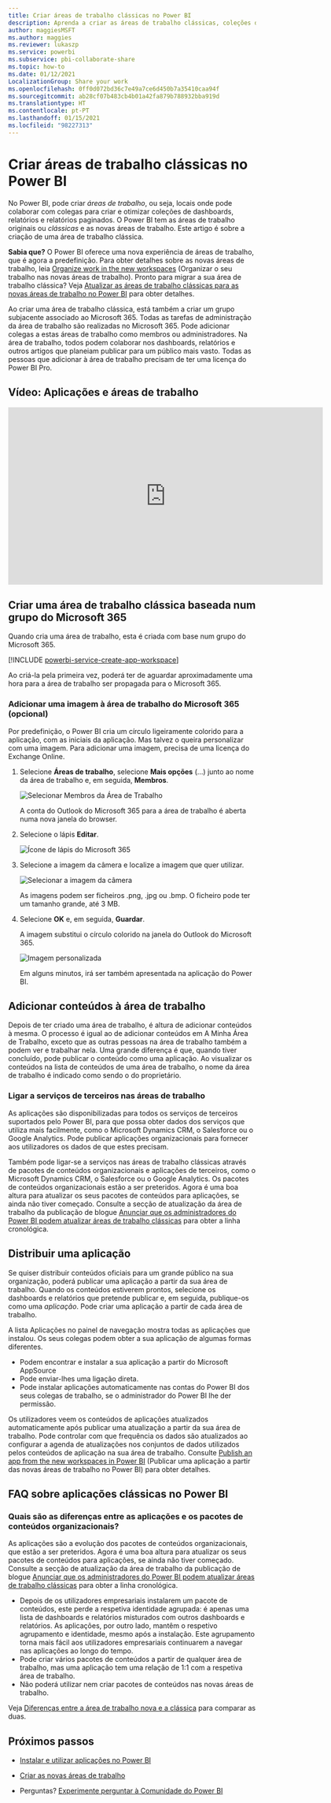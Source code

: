 ```yaml
---
title: Criar áreas de trabalho clássicas no Power BI
description: Aprenda a criar as áreas de trabalho clássicas, coleções de dashboards, relatórios e relatórios paginados criados para fornecer métricas importantes à sua organização.
author: maggiesMSFT
ms.author: maggies
ms.reviewer: lukaszp
ms.service: powerbi
ms.subservice: pbi-collaborate-share
ms.topic: how-to
ms.date: 01/12/2021
LocalizationGroup: Share your work
ms.openlocfilehash: 0ff0d072bd36c7e49a7ce6d450b7a35410caa94f
ms.sourcegitcommit: ab28cf07b483cb4b01a42fa879b788932bba919d
ms.translationtype: HT
ms.contentlocale: pt-PT
ms.lasthandoff: 01/15/2021
ms.locfileid: "98227313"
---
```

# <a name="create-classic-workspaces-in-power-bi"></a>Criar áreas de trabalho clássicas no Power BI

No Power BI, pode criar *áreas de trabalho*, ou seja, locais onde pode colaborar com colegas para criar e otimizar coleções de dashboards, relatórios e relatórios paginados. O Power BI tem as áreas de trabalho originais ou *clássicas* e as novas áreas de trabalho. Este artigo é sobre a criação de uma área de trabalho clássica.

**Sabia que?** O Power BI oferece uma nova experiência de áreas de trabalho, que é agora a predefinição. Para obter detalhes sobre as novas áreas de trabalho, leia [Organize work in the new workspaces](service-new-workspaces.md) (Organizar o seu trabalho nas novas áreas de trabalho). Pronto para migrar a sua área de trabalho clássica? Veja [Atualizar as áreas de trabalho clássicas para as novas áreas de trabalho no Power BI](service-upgrade-workspaces.md) para obter detalhes.

Ao criar uma área de trabalho clássica, está também a criar um grupo subjacente associado ao Microsoft 365. Todas as tarefas de administração da área de trabalho são realizadas no Microsoft 365. Pode adicionar colegas a estas áreas de trabalho como membros ou administradores. Na área de trabalho, todos podem colaborar nos dashboards, relatórios e outros artigos que planeiam publicar para um público mais vasto. Todas as pessoas que adicionar à área de trabalho precisam de ter uma licença do Power BI Pro.

## <a name="video-apps-and-workspaces"></a>Vídeo: Aplicações e áreas de trabalho
<iframe width="640" height="360" src="https://www.youtube.com/embed/Ey5pyrr7Lk8?showinfo=0" frameborder="0" allowfullscreen></iframe>

## <a name="create-a-classic-workspace-based-on-a-microsoft-365-group"></a>Criar uma área de trabalho clássica baseada num grupo do Microsoft 365

Quando cria uma área de trabalho, esta é criada com base num grupo do Microsoft 365.

[!INCLUDE [powerbi-service-create-app-workspace](../includes/powerbi-service-create-app-workspace.md)]

Ao criá-la pela primeira vez, poderá ter de aguardar aproximadamente uma hora para a área de trabalho ser propagada para o Microsoft 365.

### <a name="add-an-image-to-your-microsoft-365-workspace-optional"></a>Adicionar uma imagem à área de trabalho do Microsoft 365 (opcional)
Por predefinição, o Power BI cria um círculo ligeiramente colorido para a aplicação, com as iniciais da aplicação. Mas talvez o queira personalizar com uma imagem. Para adicionar uma imagem, precisa de uma licença do Exchange Online.

1. Selecione **Áreas de trabalho**, selecione **Mais opções** (…) junto ao nome da área de trabalho e, em seguida, **Membros**. 
   
     ![Selecionar Membros da Área de Trabalho](media/service-create-workspaces/power-bi-workspace-old-members.png)
   
    A conta do Outlook do Microsoft 365 para a área de trabalho é aberta numa nova janela do browser.
2. Selecione o lápis **Editar**.
   
     ![Ícone de lápis do Microsoft 365](media/service-create-workspaces/power-bi-workspace-old-edit-group.png)
3. Selecione a imagem da câmera e localize a imagem que quer utilizar.
   
     ![Selecionar a imagem da câmera](media/service-create-workspaces/power-bi-workspace-old-camera.png)

     As imagens podem ser ficheiros .png, .jpg ou .bmp. O ficheiro pode ter um tamanho grande, até 3 MB. 

4. Selecione **OK** e, em seguida, **Guardar**.
   
    A imagem substitui o círculo colorido na janela do Outlook do Microsoft 365.
   
     ![Imagem personalizada](media/service-create-workspaces/power-bi-workspace-old-new-image.png)
   
    Em alguns minutos, irá ser também apresentada na aplicação do Power BI.

## <a name="add-content-to-your-workspace"></a>Adicionar conteúdos à área de trabalho

Depois de ter criado uma área de trabalho, é altura de adicionar conteúdos à mesma. O processo é igual ao de adicionar conteúdos em A Minha Área de Trabalho, exceto que as outras pessoas na área de trabalho também a podem ver e trabalhar nela. Uma grande diferença é que, quando tiver concluído, pode publicar o conteúdo como uma aplicação. Ao visualizar os conteúdos na lista de conteúdos de uma área de trabalho, o nome da área de trabalho é indicado como sendo o do proprietário.

### <a name="connect-to-third-party-services-in-workspaces"></a>Ligar a serviços de terceiros nas áreas de trabalho

As aplicações são disponibilizadas para todos os serviços de terceiros suportados pelo Power BI, para que possa obter dados dos serviços que utiliza mais facilmente, como o Microsoft Dynamics CRM, o Salesforce ou o Google Analytics. Pode publicar aplicações organizacionais para fornecer aos utilizadores os dados de que estes precisam.

Também pode ligar-se a serviços nas áreas de trabalho clássicas através de pacotes de conteúdos organizacionais e aplicações de terceiros, como o Microsoft Dynamics CRM, o Salesforce ou o Google Analytics. Os pacotes de conteúdos organizacionais estão a ser preteridos. Agora é uma boa altura para atualizar os seus pacotes de conteúdos para aplicações, se ainda não tiver começado. Consulte a secção de atualização da área de trabalho da publicação de blogue [Anunciar que os administradores do Power BI podem atualizar áreas de trabalho clássicas](https://powerbi.microsoft.com/blog/announcing-power-bi-admins-can-upgrade-classic-workspaces-and-roadmap-update/) para obter a linha cronológica.

## <a name="distribute-an-app"></a>Distribuir uma aplicação

Se quiser distribuir conteúdos oficiais para um grande público na sua organização, poderá publicar uma aplicação a partir da sua área de trabalho.  Quando os conteúdos estiverem prontos, selecione os dashboards e relatórios que pretende publicar e, em seguida, publique-os como uma *aplicação*. Pode criar uma aplicação a partir de cada área de trabalho.

A lista Aplicações no painel de navegação mostra todas as aplicações que instalou. Os seus colegas podem obter a sua aplicação de algumas formas diferentes. 
- Podem encontrar e instalar a sua aplicação a partir do Microsoft AppSource
- Pode enviar-lhes uma ligação direta. 
- Pode instalar aplicações automaticamente nas contas do Power BI dos seus colegas de trabalho, se o administrador do Power BI lhe der permissão. 

Os utilizadores veem os conteúdos de aplicações atualizados automaticamente após publicar uma atualização a partir da sua área de trabalho. Pode controlar com que frequência os dados são atualizados ao configurar a agenda de atualizações nos conjuntos de dados utilizados pelos conteúdos de aplicação na sua área de trabalho. Consulte [Publish an app from the new workspaces in Power BI](service-create-distribute-apps.md) (Publicar uma aplicação a partir das novas áreas de trabalho no Power BI) para obter detalhes.

## <a name="power-bi-classic-apps-faq"></a>FAQ sobre aplicações clássicas no Power BI

### <a name="how-are-apps-different-from-organizational-content-packs"></a>Quais são as diferenças entre as aplicações e os pacotes de conteúdos organizacionais?
As aplicações são a evolução dos pacotes de conteúdos organizacionais, que estão a ser preteridos. Agora é uma boa altura para atualizar os seus pacotes de conteúdos para aplicações, se ainda não tiver começado. Consulte a secção de atualização da área de trabalho da publicação de blogue [Anunciar que os administradores do Power BI podem atualizar áreas de trabalho clássicas](https://powerbi.microsoft.com/blog/announcing-power-bi-admins-can-upgrade-classic-workspaces-and-roadmap-update/) para obter a linha cronológica. 

* Depois de os utilizadores empresariais instalarem um pacote de conteúdos, este perde a respetiva identidade agrupada: é apenas uma lista de dashboards e relatórios misturados com outros dashboards e relatórios. As aplicações, por outro lado, mantêm o respetivo agrupamento e identidade, mesmo após a instalação. Este agrupamento torna mais fácil aos utilizadores empresariais continuarem a navegar nas aplicações ao longo do tempo.
* Pode criar vários pacotes de conteúdos a partir de qualquer área de trabalho, mas uma aplicação tem uma relação de 1:1 com a respetiva área de trabalho. 
* Não poderá utilizar nem criar pacotes de conteúdos nas novas áreas de trabalho.

Veja [Diferenças entre a área de trabalho nova e a clássica](service-new-workspaces.md#new-and-classic-workspace-differences) para comparar as duas. 

## <a name="next-steps"></a>Próximos passos
* [Instalar e utilizar aplicações no Power BI](service-create-distribute-apps.md)
- [Criar as novas áreas de trabalho](service-create-the-new-workspaces.md)
* Perguntas? [Experimente perguntar à Comunidade do Power BI](https://community.powerbi.com/)

